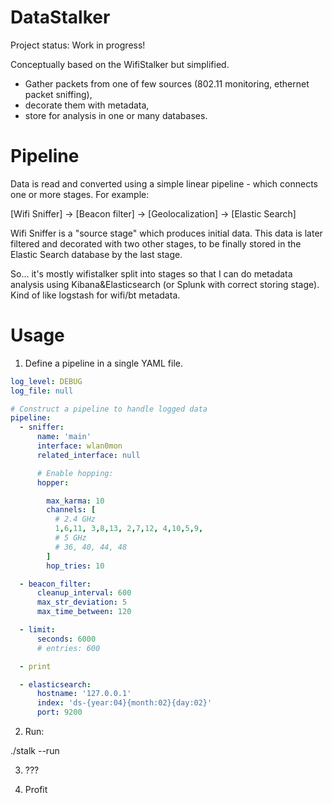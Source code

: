 DataStalker
============

Project status: Work in progress!

Conceptually based on the WifiStalker but simplified. 
- Gather packets from one of few sources (802.11 monitoring, ethernet packet sniffing),
- decorate them with metadata,
- store for analysis in one or many databases.


Pipeline
============

Data is read and converted using a simple linear pipeline - which connects one
or more stages. For example:

  [Wifi Sniffer] -> [Beacon filter] -> [Geolocalization] -> [Elastic Search]

Wifi Sniffer is a "source stage" which produces initial data. This data is later
filtered and decorated with two other stages, to be finally stored in the
Elastic Search database by the last stage.

So... it's mostly wifistalker split into stages so that I can do metadata
analysis using Kibana&Elasticsearch (or Splunk with correct storing stage). Kind
of like logstash for wifi/bt metadata.

Usage
============

1. Define a pipeline in a single YAML file. 

```yaml
log_level: DEBUG
log_file: null

# Construct a pipeline to handle logged data
pipeline:
  - sniffer:
      name: 'main'
      interface: wlan0mon
      related_interface: null

      # Enable hopping:
      hopper:

        max_karma: 10
        channels: [
          # 2.4 GHz
          1,6,11, 3,8,13, 2,7,12, 4,10,5,9,
          # 5 GHz
          # 36, 40, 44, 48
        ]
        hop_tries: 10

  - beacon_filter:
      cleanup_interval: 600
      max_str_deviation: 5
      max_time_between: 120

  - limit:
      seconds: 6000
      # entries: 600

  - print

  - elasticsearch:
      hostname: '127.0.0.1'
      index: 'ds-{year:04}{month:02}{day:02}'
      port: 9200
```

2. Run: 

  ./stalk --run

3. ???

4. Profit
